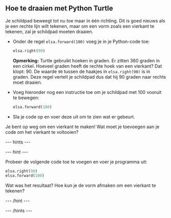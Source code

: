 ## Hoe te draaien met Python Turtle

Je schildpad beweegt tot nu toe maar in één richting. Dit is goed nieuws als je een rechte lijn wilt tekenen, maar om een vorm zoals een vierkant te tekenen, zal je schildpad moeten draaien.

- Onder de regel `elsa.forward(100)` voeg je in je Python-code toe:
    
    ```python
    elsa.right(90)
    ```
    
    **Opmerking:** Turtle gebruikt hoeken in graden. Er zitten 360 graden in een cirkel. Hoeveel graden heeft de rechte hoek van een vierkant? Dat klopt: 90. De waarde `90` tussen de haakjes in `elsa.right(90)` is in graden. Deze regel vertelt je schildpad dus dat hij 90 graden naar rechts moet draaien.

- Voeg hieronder nog een instructie toe om je schildpad met 100 vooruit te bewegen:
    
    ```python
    elsa.forward(100)
    ```

- Sla je code op en voer deze uit om te zien wat er gebeurt.

Je bent op weg om een vierkant te maken! Wat moet je toevoegen aan je code om het vierkant te voltooien?

--- hints ---


--- hint ---

Probeer de volgende code toe te voegen en voer je programma uit:

```python
elsa.right(90)
elsa.forward(100)
```

Wat was het resultaat? Hoe kun je de vorm afmaken om een vierkant te tekenen?

--- /hint ---

--- /hints ---